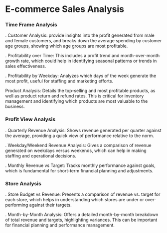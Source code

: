 # E-commerce Sales Analysis

### Time Frame Analysis
 
. Customer Analysis:  provide insights into the profit generated from male and female 
customers, and breaks down the average spending by customer age groups, showing which age 
groups are most profitable. 

. Profitability over Time: This includes a profit trend and month-over-month growth rate, 
which could help in identifying seasonal patterns or trends in sales effectiveness. 

. Profitability by Weekday: Analyzes which days of the week generate the most profit, 
useful for staffing and marketing efforts. 

Product Analysis: Details the top-selling and most profitable products, as well as product 
return and refund rates. This is critical for inventory management and identifying which 
products are most valuable to the business. 

### Profit View Analysis

  . Quarterly Revenue Analysis: Shows revenue generated per quarter against the average, 
providing a quick view of performance relative to the norm. 

. Weekday/Weekend Revenue Analysis: Gives a comparison of revenue generated on 
weekdays versus weekends, which can help in making staffing and operational decisions. 

. Monthly Revenue vs Target: Tracks monthly performance against goals, which is 
fundamental for short-term financial planning and adjustments.

### Store Analysis

. Store Budget vs Revenue: Presents a comparison of revenue vs. target for each store, 
which helps in understanding which stores are under or over-performing against their targets. 

. Month-by-Month Analysis: Offers a detailed month-by-month breakdown of total 
revenue and targets, highlighting variances. This can be important for financial planning and 
performance management. 
